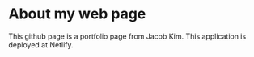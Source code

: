# About my web page
This github page is a portfolio page from Jacob Kim. This application is deployed at Netlify.
